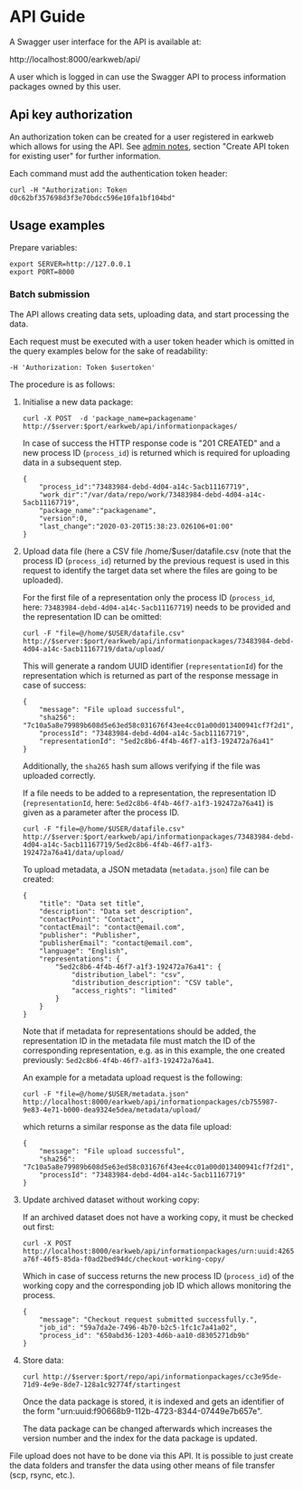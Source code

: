 # API Guide

A Swagger user interface for the API is available at:

http://localhost:8000/earkweb/api/

A user which is logged in can use the Swagger API to process information packages owned by this user.

## Api key authorization

An authorization token can be created for a user registered in earkweb which allows for using the API. See 
[admin notes](admin_notes.md), section "Create API token for existing user" for further information.

Each command must add the authentication token header:

    curl -H "Authorization: Token d0c62bf357698d3f3e70bdcc596e10fa1bf104bd"

## Usage examples

Prepare variables:

    export SERVER=http://127.0.0.1
    export PORT=8000

### Batch submission

The API allows creating data sets, uploading data, and start processing the data.

Each request must be executed with a user token header which is omitted in the query examples below for the sake of
readability:

    -H 'Authorization: Token $usertoken'

The procedure is as follows:

   1. Initialise a new data package:
   
          curl -X POST  -d 'package_name=packagename' http://$server:$port/earkweb/api/informationpackages/

      In case of success the HTTP response code is "201 CREATED" and a new process ID (`process_id`) is returned which 
      is required for uploading data in a subsequent step.

          {
              "process_id":"73483984-debd-4d04-a14c-5acb11167719",
              "work_dir":"/var/data/repo/work/73483984-debd-4d04-a14c-5acb11167719",
              "package_name":"packagename",
              "version":0,
              "last_change":"2020-03-20T15:38:23.026106+01:00"
          }
          
   2. Upload data file (here a CSV file /home/$user/datafile.csv (note that the process ID  (`process_id`) returned by 
      the previous request is used in this request to identify the target data set where the files are going to be 
      uploaded).
      
      For the first file of a representation only the process ID (`process_id`, here: 
      `73483984-debd-4d04-a14c-5acb11167719`) needs to be provided and the representation ID can be omitted:
   
          curl -F "file=@/home/$USER/datafile.csv" http://$server:$port/earkweb/api/informationpackages/73483984-debd-4d04-a14c-5acb11167719/data/upload/
    
      This will generate a random UUID identifier (`representationId`) for the representation which is returned as part 
      of the response message in case of success:
      
          {
              "message": "File upload successful",
              "sha256": "7c10a5a8e79989b608d5e63ed58c031676f43ee4cc01a00d013400941cf7f2d1",
              "processId": "73483984-debd-4d04-a14c-5acb11167719",
              "representationId": "5ed2c8b6-4f4b-46f7-a1f3-192472a76a41"
          }
          
      Additionally, the `sha265` hash sum allows verifying if the file was uploaded correctly.
      
      If a file needs to be added to a representation, the representation ID (`representationId`,  here: 
      `5ed2c8b6-4f4b-46f7-a1f3-192472a76a41`) is given as a parameter after the process ID.
    
          curl -F "file=@/home/$USER/datafile.csv" http://$server:$port/earkweb/api/informationpackages/73483984-debd-4d04-a14c-5acb11167719/5ed2c8b6-4f4b-46f7-a1f3-192472a76a41/data/upload/
          
      To upload metadata, a JSON metadata (`metadata.json`) file can be created:
      
          {
              "title": "Data set title",
              "description": "Data set description",
              "contactPoint": "Contact",
              "contactEmail": "contact@email.com",
              "publisher": "Publisher",
              "publisherEmail": "contact@email.com",
              "language": "English",
              "representations": {
                  "5ed2c8b6-4f4b-46f7-a1f3-192472a76a41": {
                      "distribution_label": "csv",
                      "distribution_description": "CSV table",
                      "access_rights": "limited"
                  }
              }
          }
          
      Note that if metadata for representations should be added, the representation ID in the metadata file must match the ID of the corresponding representation, e.g. 
      as in this example, the one created previously: `5ed2c8b6-4f4b-46f7-a1f3-192472a76a41`. 
      
      An example for a metadata upload request is the following:
      
          curl -F "file=@/home/$USER/metadata.json" http://localhost:8000/earkweb/api/informationpackages/cb755987-9e83-4e71-b000-dea9324e5dea/metadata/upload/

      which returns a similar response as the data file upload:
   
          {
              "message": "File upload successful", 
              "sha256": "7c10a5a8e79989b608d5e63ed58c031676f43ee4cc01a00d013400941cf7f2d1", 
              "processId": "73483984-debd-4d04-a14c-5acb11167719"
          }
          
   3. Update archived dataset without working copy:
   
      If an archived dataset does not have a working copy, it must be checked out first:
      
          curl -X POST http://localhost:8000/earkweb/api/informationpackages/urn:uuid:42658bbd-a76f-46f5-85da-f0ad2bed94dc/checkout-working-copy/

      Which in case of success returns the new process ID (`process_id`) of the working copy and the corresponding
      job ID which allows monitoring the process.

          {
              "message": "Checkout request submitted successfully.", 
              "job_id": "59a7da2e-7496-4b70-b2c5-1fc1c7a41a02", 
              "process_id": "650abd36-1203-4d6b-aa10-d8305271db9b"
          }

   4. Store data:
   
          curl http://$server:$port/repo/api/informationpackages/cc3e95de-71d9-4e9e-8de7-128a1c92774f/startingest

      Once the data package is stored, it is indexed and gets an identifier of the form 
      "urn:uuid:f90668b9-112b-4723-8344-07449e7b657e".

      The data package can be changed afterwards which increases the version number and the index for the data package 
      is updated.

File upload does not have to be done via this API. It is possible to just create the data folders and transfer the data 
using other means of file transfer (scp, rsync, etc.).